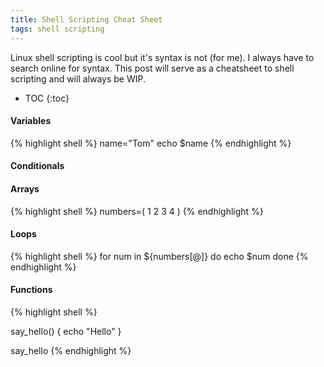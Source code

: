 ```yaml
---
title: Shell Scripting Cheat Sheet
tags: shell scripting
---
```

Linux shell scripting is cool but it's syntax is not (for me). I always have to search online
for syntax. This post will serve as a cheatsheet to shell scripting and
will always be WIP.


* TOC
{:toc}

#### Variables
{% highlight shell %}
name="Tom"
echo $name
{% endhighlight %}

#### Conditionals



#### Arrays
{% highlight shell %}
numbers=( 1 2 3 4 )
{% endhighlight %}

#### Loops
{% highlight shell %}
for num in ${numbers[@]}
do
  echo $num
done
{% endhighlight %}

#### Functions
{% highlight shell %}

say_hello()
{
  echo "Hello"
}

say_hello
{% endhighlight %}

